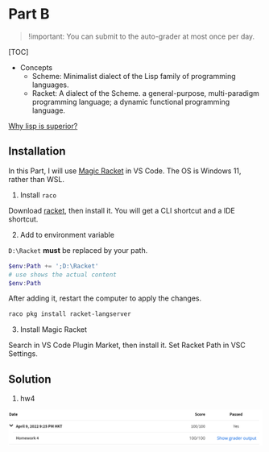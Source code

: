 # Part B

> !important: You can submit to the auto-grader at most once per day.

[TOC]
* Concepts
    * Scheme: Minimalist dialect of the Lisp family of programming languages.
    * Racket: A dialect of the Scheme. a general-purpose, multi-paradigm programming language; a dynamic functional programming language.


[Why lisp is superior?](http://www.ruanyifeng.com/blog/2010/10/why_lisp_is_superior.html)

## Installation

In this Part, I will use [Magic Racket](https://marketplace.visualstudio.com/items?itemName=evzen-wybitul.magic-racket) in VS Code. The OS is Windows 11, rather than WSL.

1. Install `raco`

Download [racket](https://download.racket-lang.org/), then install it. You will get a CLI shortcut and a IDE shortcut.

2. Add to environment variable

`D:\Racket` **must** be replaced by your path.

```powershell
$env:Path += ';D:\Racket'
# use shows the actual content
$env:Path
```

After adding it, restart the computer to apply the changes.

```powershell
raco pkg install racket-langserver
```

3. Install Magic Racket

Search in VS Code Plugin Market, then install it. Set Racket Path in VSC Settings.

## Solution

1. hw4

![hw4](./img/hw4.png)
